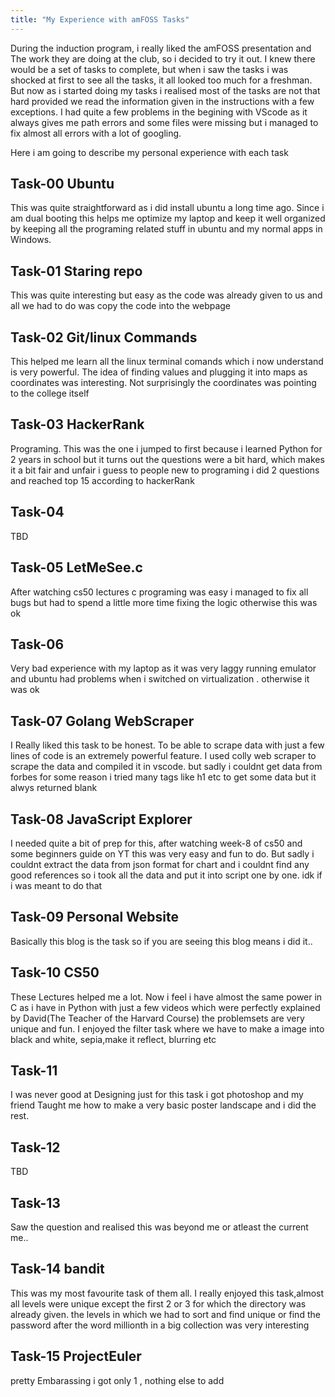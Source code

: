 ```yaml
---
title: "My Experience with amFOSS Tasks"
---
```

During the induction program, i really liked the amFOSS presentation and The work they are doing at the club, so i decided to try it out.
I knew there would be a set of tasks to complete, but when i saw the tasks i was shocked at first to see all the tasks, it all looked too much for a freshman. But now as i started doing my tasks i realised most of the tasks are not that hard provided we read the information given in the instructions with a few exceptions. I had quite a few problems in the begining with VScode as it always gives me path errors and some files were missing but i managed to fix almost all errors with a lot of googling.


Here i am going to describe my personal experience with each task

## **Task-00 Ubuntu**
This was quite straightforward as i did install ubuntu a long time ago. Since i am dual booting this helps me optimize my laptop and keep it well organized by keeping all the programing related stuff in ubuntu and my normal apps in Windows. 

## **Task-01 Staring repo**
This was quite interesting but easy as the code was already given to us and all we had to do was copy the code into the webpage

## **Task-02 Git/linux Commands**
This helped me learn all the linux terminal comands which i now understand is very powerful.
The idea of finding values and plugging it into maps as coordinates was interesting. Not surprisingly the coordinates was pointing to the college itself

## **Task-03 HackerRank**
Programing. This was the one i jumped to first because i learned Python for 2 years in school but it turns out the questions were a bit hard, which makes it a bit fair and unfair i guess to people new to programing i did 2 questions and reached top 15 according to hackerRank

## **Task-04**
TBD

## **Task-05 LetMeSee.c**
After watching cs50 lectures c programing was easy i managed to fix all bugs but had to spend a little more time fixing the logic otherwise this was ok

## **Task-06**
Very bad experience with my laptop as it was very laggy running emulator and ubuntu had problems when i switched on virtualization . otherwise it was ok

## **Task-07 Golang WebScraper**
I Really liked this task to be honest. To be able to scrape data with just a few lines of code is an extremely powerful feature. I used colly web scraper to scrape the data and compiled it in vscode. but sadly i couldnt get data from forbes for some reason i tried many tags like h1 etc to get some data but it alwys returned blank

## **Task-08 JavaScript Explorer**
I needed quite a bit of prep for this, after watching week-8 of cs50 and some beginners guide on YT this was very easy and fun to do.
But sadly i couldnt extract the data from json format for chart and i couldnt find any good references so i took all the data and put it into script one by one. idk if i was meant to do that

## **Task-09 Personal Website**
Basically this blog is the task so if you are seeing this blog means i did it..

## **Task-10 CS50**
These Lectures helped me a lot. Now i feel i have almost the same power in C as i have in Python with just a few videos which were perfectly explained by David(The Teacher of the Harvard Course) the problemsets are very unique and fun. I enjoyed the filter task where we have to make a image into black and white, sepia,make it reflect, blurring etc

## **Task-11**
I was never good at Designing just for this task i got photoshop and my friend Taught me how to make a very basic poster landscape and i did the rest.

## **Task-12**
TBD

## **Task-13**
Saw the question and realised this was beyond me or atleast the current me..

## **Task-14 bandit**
This was my most favourite task of them all. I really enjoyed this task,almost all levels were unique except the first 2 or 3 for which the directory was already given. the levels in which we had to sort and find unique or find the password after the word millionth in a big collection was very interesting
## **Task-15 ProjectEuler**
pretty Embarassing i got only 1 , nothing else to add
